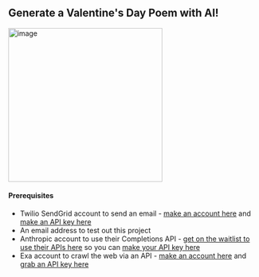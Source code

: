 ## Generate a Valentine's Day Poem with AI!
<img width="309" alt="image" src="https://github.com/elizabethsiegle/loveletter-generator-anthropic-sendgrid/assets/8932430/cb6d5f77-4b27-4b88-9de8-64545b7912d6">


#### Prerequisites
- Twilio SendGrid account to send an email - [make an account here](https://signup.sendgrid.com/) and [make an API key here](https://app.sendgrid.com/settings/api_keys) 
- An email address to test out this project 
- Anthropic account to use their Completions API - [get on the waitlist to use their APIs here](https://www.anthropic.com/earlyaccess) so you can [make your API key here](https://console.anthropic.com/settings/keys) 
- Exa account to crawl the web via an API - [make an account here](https://dashboard.exa.ai/login) and [grab an API key here](https://dashboard.exa.ai/overview)
